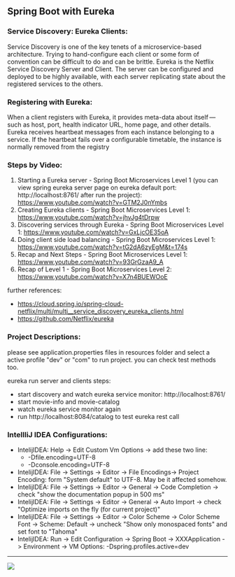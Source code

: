## Spring Boot with Eureka

### Service Discovery: Eureka Clients:
Service Discovery is one of the key tenets of a microservice-based architecture. Trying to hand-configure each client or some form of convention can be difficult to do and can be brittle. Eureka is the Netflix Service Discovery Server and Client. The server can be configured and deployed to be highly available, with each server replicating state about the registered services to the others.

### Registering with Eureka:
When a client registers with Eureka, it provides meta-data about itself — such as host, port, health indicator URL, home page, and other details. Eureka receives heartbeat messages from each instance belonging to a service. If the heartbeat fails over a configurable timetable, the instance is normally removed from the registry

### Steps by Video:
1. Starting a Eureka server - Spring Boot Microservices Level 1 (you can view spring eureka server page on eureka default port: http://localhost:8761/ after run the project):
https://www.youtube.com/watch?v=GTM2J0nYmbs
2. Creating Eureka clients - Spring Boot Microservices Level 1:
https://www.youtube.com/watch?v=jhvJg4tDrpw
3. Discovering services through Eureka - Spring Boot Microservices Level 1:
https://www.youtube.com/watch?v=GxLjcOE35oA
4. Doing client side load balancing - Spring Boot Microservices Level 1:
https://www.youtube.com/watch?v=tG2dA6zyEgM&t=174s
5. Recap and Next Steps - Spring Boot Microservices Level 1:
https://www.youtube.com/watch?v=93GrGzaA9_A
6. Recap of Level 1 - Spring Boot Microservices Level 2:
https://www.youtube.com/watch?v=X7n4BUEWOoE

further references:     
- https://cloud.spring.io/spring-cloud-netflix/multi/multi__service_discovery_eureka_clients.html
- https://github.com/Netflix/eureka

### Project Descriptions:
please see application.properties files in resources folder and select a active profile "dev" or "com" to run project. you can check test methods too.  

eureka run server and clients steps:
- start discovery and watch eureka service monitor: http://localhost:8761/
- start movie-info and movie-catalog
- watch eureka service monitor again
- run http://localhost:8084/catalog to test eureka rest call

### IntellliJ IDEA Configurations:
- IntelijIDEA: Help -> Edit Custom Vm Options -> add these two line:
    - -Dfile.encoding=UTF-8
    - -Dconsole.encoding=UTF-8
- IntelijIDEA: File -> Settings -> Editor -> File Encodings-> Project Encoding: form "System default" to UTF-8. May be it affected somehow.
- IntelijIDEA: File -> Settings -> Editor -> General -> Code Completion -> check "show the documentation popup in 500 ms"
- IntelijIDEA: File -> Settings -> Editor -> General -> Auto Import -> check "Optimize imports on the fly (for current project)"
- IntelijIDEA: File -> Settings -> Editor -> Color Scheme -> Color Scheme Font -> Scheme: Default -> uncheck "Show only monospaced fonts" and set font to "Tahoma"
- IntelijIDEA: Run -> Edit Configuration -> Spring Boot -> XXXApplication -> Environment -> VM Options: -Dspring.profiles.active=dev

<hr/>
<a href="mailto:eng.motahari@gmail.com?"><img src="https://img.shields.io/badge/gmail-%23DD0031.svg?&style=for-the-badge&logo=gmail&logoColor=white"/></a>



